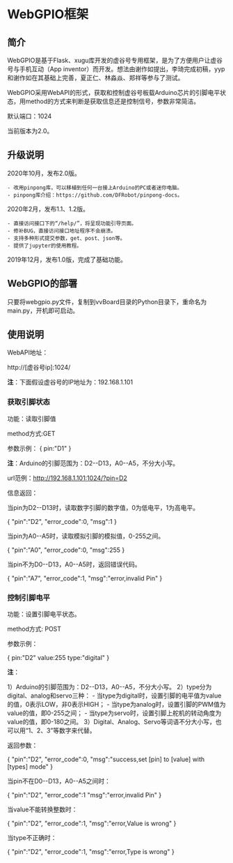 # WebGPIO框架

## 简介

WebGPIO是基于Flask、xugu库开发的虚谷号专用框架，是为了方便用户让虚谷号与手机互动（App inventor）而开发。想法由谢作如提出，李琦完成初稿，yyp和谢作如在其基础上完善，夏正仁、林淼焱、郑祥等参与了测试。

WebGPIO采用WebAPI的形式，获取和控制虚谷号板载Arduino芯片的引脚电平状态，用method的方式来判断是获取信息还是控制信号，参数非常简洁。

默认端口：1024

当前版本为2.0。

## 升级说明

2020年10月，发布2.0版。

	- 改用pinpong库，可以移植到任何一台接上Arduino的PC或者迷你电脑。
	- pinpong库介绍：https://github.com/DFRobot/pinpong-docs。

2020年2月，发布1.1、1.2版。

	- 直接访问接口下的“/help/”，将呈现功能引导页面。
	- 修补BUG，直接访问接口地址程序不会崩溃。
	- 支持多种形式提交参数，get、post、json等。
	- 提供了jupyter的使用教程。

2019年12月，发布1.0版，完成了基础功能。

## WebGPIO的部署

只要将webgpio.py文件，复制到vvBoard目录的Python目录下，重命名为main.py，开机即可启动。

## 使用说明

WebAPI地址：

http://[虚谷号ip]:1024/

**注**：下面假设虚谷号的IP地址为：192.168.1.101

### 获取引脚状态

功能：读取引脚值

method方式:GET

参数示例：
{
	pin:"D1"
}

**注**：Arduino的引脚范围为：D2--D13，A0--A5，不分大小写。

url范例：http://192.168.1.101:1024/?pin=D2

信息返回：

当pin为D2--D13时，读取数字引脚的数字值，0为低电平，1为高电平。

{
	"pin":"D2",
	"error_code":0,
	"msg":1
}

当pin为A0--A5时，读取模拟引脚的模拟值，0-255之间。

{
	"pin":"A0",
	"error_code":0,
	"msg":255
}

当pin不为D0--D13，A0--A5时，返回错误代码。

{
	"pin":"A7",
	"error_code":1,
	"msg":"error,invalid Pin"
}

### 控制引脚电平

功能：设置引脚电平状态。

method方式: POST

参数示例：

{
	pin:"D2"
	value:255
	type:"digital" 
}

**注**：

1）Arduino的引脚范围为：D2--D13，A0--A5，不分大小写。
2）type分为digital、analog和servo三种：
	- 当type为digital时，设置引脚的电平值为value的值，0表示LOW，非0表示HIGH；
	- 当type为analog时，设置引脚的PWM值为value的值，即0-255之间；
	- 当type为servo时，设置引脚上舵机的转动角度为value的值，即0-180之间。
3）Digital、Analog、Servo等词语不分大小写，也可以用“1、2、3”等数字来代替。

返回参数：

{
	"pin":"D2",
	"error_code":0,
	"msg":"success,set [pin] to [value] with [types] mode"
}

当pin不在D0--D13，A0--A5之间时：

{
	"pin":"D2",
	"error_code":1
	"msg":"error,invalid Pin"
}

当value不能转换整数时：

{
	"pin":"D2",
	"error_code":1,
	"msg":"error,Value is wrong"
}

当type不正确时：

{
	"pin":"D2",
	"error_code":1,
	"msg":"error,Type is wrong"
}


